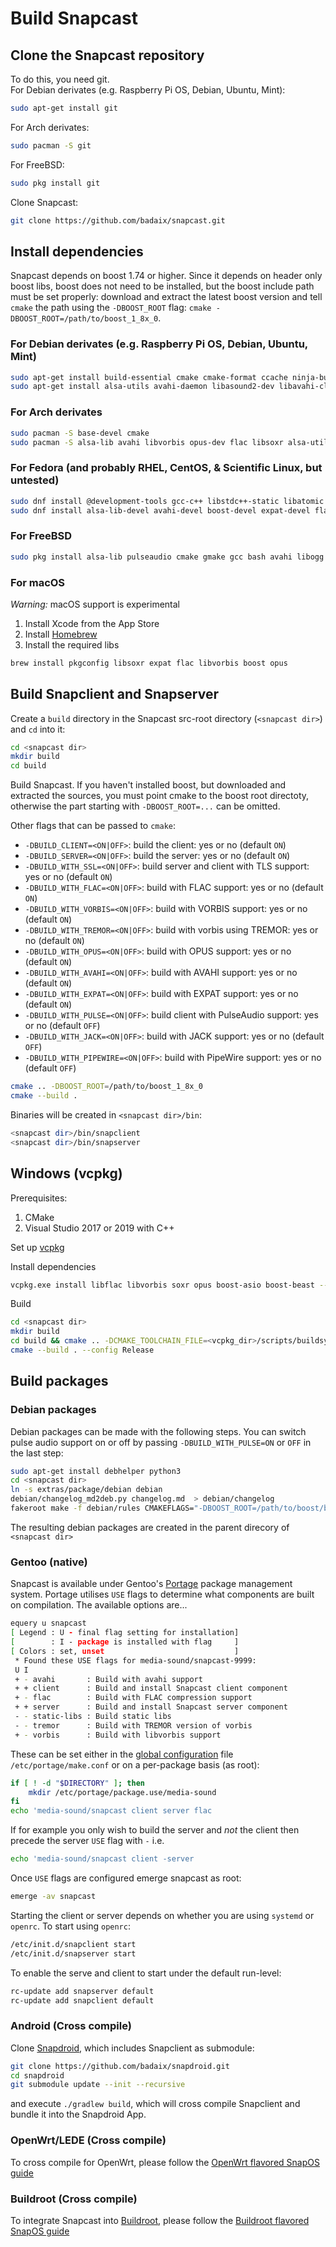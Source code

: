 # Build Snapcast

## Clone the Snapcast repository

To do this, you need git.  
For Debian derivates (e.g. Raspberry Pi OS, Debian, Ubuntu, Mint):

```sh
sudo apt-get install git
```

For Arch derivates:

```sh
sudo pacman -S git
```

For FreeBSD:

```sh
sudo pkg install git
```

Clone Snapcast:

```sh
git clone https://github.com/badaix/snapcast.git
```

## Install dependencies

Snapcast depends on boost 1.74 or higher. Since it depends on header only boost libs, boost does not need to be installed, but the boost include path must be set properly: download and extract the latest boost version and tell `cmake` the path using the `-DBOOST_ROOT` flag: `cmake -DBOOST_ROOT=/path/to/boost_1_8x_0`.

### For Debian derivates (e.g. Raspberry Pi OS, Debian, Ubuntu, Mint)

```sh
sudo apt-get install build-essential cmake cmake-format ccache ninja-build
sudo apt-get install alsa-utils avahi-daemon libasound2-dev libavahi-client-dev libboost-dev libexpat1-dev libflac-dev libjack-dev libopus-dev libpulse-dev libsoxr-dev libssl-dev libvorbis-dev libvorbisidec-dev
```

### For Arch derivates

```sh
sudo pacman -S base-devel cmake
sudo pacman -S alsa-lib avahi libvorbis opus-dev flac libsoxr alsa-utils boost expat openssl
```

### For Fedora (and probably RHEL, CentOS, & Scientific Linux, but untested)

```sh
sudo dnf install @development-tools gcc-c++ libstdc++-static libatomic cmake ccache ninja-build
sudo dnf install alsa-lib-devel avahi-devel boost-devel expat-devel flac-devel libvorbis-devel openssl-devel opus-devel pipewire-jack-audio-connection-kit-devel pulseaudio-libs-devel soxr-devel
```

### For FreeBSD

```sh
sudo pkg install alsa-lib pulseaudio cmake gmake gcc bash avahi libogg libvorbis opus flac libsoxr pkgconfig
```

### For macOS

*Warning:* macOS support is experimental

 1. Install Xcode from the App Store
 2. Install [Homebrew](http://brew.sh)
 3. Install the required libs

```sh
brew install pkgconfig libsoxr expat flac libvorbis boost opus
```

## Build Snapclient and Snapserver

Create a `build` directory in the Snapcast src-root directory (`<snapcast dir>`) and `cd` into it:

```sh
cd <snapcast dir>
mkdir build
cd build
```

Build Snapcast. If you haven't installed boost, but downloaded and extracted the sources, you must point cmake to the boost root directoty, otherwise the part starting with `-DBOOST_ROOT=...` can be omitted.

Other flags that can be passed to `cmake`:

- `-DBUILD_CLIENT=<ON|OFF>`: build the client: yes or no (default `ON`)
- `-DBUILD_SERVER=<ON|OFF>`: build the server: yes or no (default `ON`)
- `-DBUILD_WITH_SSL=<ON|OFF>`: build server and client with TLS support: yes or no (default `ON`)
- `-DBUILD_WITH_FLAC=<ON|OFF>`: build with FLAC support: yes or no (default `ON`)
- `-DBUILD_WITH_VORBIS=<ON|OFF>`: build with VORBIS support: yes or no (default `ON`)
- `-DBUILD_WITH_TREMOR=<ON|OFF>`: build with vorbis using TREMOR: yes or no (default `ON`)
- `-DBUILD_WITH_OPUS=<ON|OFF>`: build with OPUS support: yes or no (default `ON`)
- `-DBUILD_WITH_AVAHI=<ON|OFF>`: build with AVAHI support: yes or no (default `ON`)
- `-DBUILD_WITH_EXPAT=<ON|OFF>`: build with EXPAT support: yes or no (default `ON`)
- `-DBUILD_WITH_PULSE=<ON|OFF>`: build client with PulseAudio support: yes or no (default `OFF`)
- `-DBUILD_WITH_JACK=<ON|OFF>`: build with JACK support: yes or no (default `OFF`)
- `-DBUILD_WITH_PIPEWIRE=<ON|OFF>`: build with PipeWire support: yes or no (default `OFF`)

```sh
cmake .. -DBOOST_ROOT=/path/to/boost_1_8x_0
cmake --build .
```

Binaries will be created in `<snapcast dir>/bin`:

```sh
<snapcast dir>/bin/snapclient
<snapcast dir>/bin/snapserver
```

## Windows (vcpkg)

Prerequisites:

 1. CMake
 2. Visual Studio 2017 or 2019 with C++

Set up [vcpkg](https://github.com/Microsoft/vcpkg)

Install dependencies

```sh
vcpkg.exe install libflac libvorbis soxr opus boost-asio boost-beast --triplet x64-windows
```

Build

```sh
cd <snapcast dir>
mkdir build
cd build && cmake .. -DCMAKE_TOOLCHAIN_FILE=<vcpkg_dir>/scripts/buildsystems/vcpkg.cmake
cmake --build . --config Release
```

## Build packages

### Debian packages

Debian packages can be made with the following steps. You can switch pulse audio support on or off by passing `-DBUILD_WITH_PULSE=ON` or `OFF` in the last step:

```sh
sudo apt-get install debhelper python3
cd <snapcast dir>
ln -s extras/package/debian debian
debian/changelog_md2deb.py changelog.md  > debian/changelog
fakeroot make -f debian/rules CMAKEFLAGS="-DBOOST_ROOT=/path/to/boost/boost_1_8x_0 -DCMAKE_BUILD_TYPE:STRING=Release -DBUILD_WITH_PULSE=OFF" binary
```

The resulting debian packages are created in the parent direcory of `<snapcast dir>`

### Gentoo (native)

Snapcast is available under Gentoo's [Portage](https://wiki.gentoo.org/wiki/Portage) package management system. Portage utilises `USE` flags to determine what components are built on compilation. The available options are...

```sh
equery u snapcast
[ Legend : U - final flag setting for installation]
[        : I - package is installed with flag     ]
[ Colors : set, unset                             ]
 * Found these USE flags for media-sound/snapcast-9999:
 U I
 + - avahi       : Build with avahi support
 + + client      : Build and install Snapcast client component
 + - flac        : Build with FLAC compression support
 + + server      : Build and install Snapcast server component
 - - static-libs : Build static libs
 - - tremor      : Build with TREMOR version of vorbis
 + - vorbis      : Build with libvorbis support
```

These can be set either in the [global configuration](https://wiki.gentoo.org/wiki//etc/portage/make.conf#USE) file `/etc/portage/make.conf` or on a per-package basis (as root):

```sh
if [ ! -d "$DIRECTORY" ]; then
    mkdir /etc/portage/package.use/media-sound
fi
echo 'media-sound/snapcast client server flac
```

If for example you only wish to build the server and *not* the client then precede the server `USE` flag with `-` i.e.

```sh
echo 'media-sound/snapcast client -server
```

Once `USE` flags are configured emerge snapcast as root:

```sh
emerge -av snapcast
```

Starting the client or server depends on whether you are using `systemd` or `openrc`. To start using `openrc`:

```sh
/etc/init.d/snapclient start
/etc/init.d/snapserver start
```

To enable the serve and client to start under the default run-level:

```sh
rc-update add snapserver default
rc-update add snapclient default
```

### Android (Cross compile)

Clone [Snapdroid](https://github.com/badaix/snapdroid), which includes Snapclient as submodule:

```sh
git clone https://github.com/badaix/snapdroid.git
cd snapdroid
git submodule update --init --recursive
```

and execute `./gradlew build`, which will cross compile Snapclient and bundle it into the Snapdroid App.

### OpenWrt/LEDE (Cross compile)

To cross compile for OpenWrt, please follow the [OpenWrt flavored SnapOS guide](https://github.com/badaix/snapos/blob/master/openwrt/README.md)

### Buildroot (Cross compile)

To integrate Snapcast into [Buildroot](https://buildroot.org/), please follow the [Buildroot flavored SnapOS guide](https://github.com/badaix/snapos/blob/master/buildroot-external/README.md)

